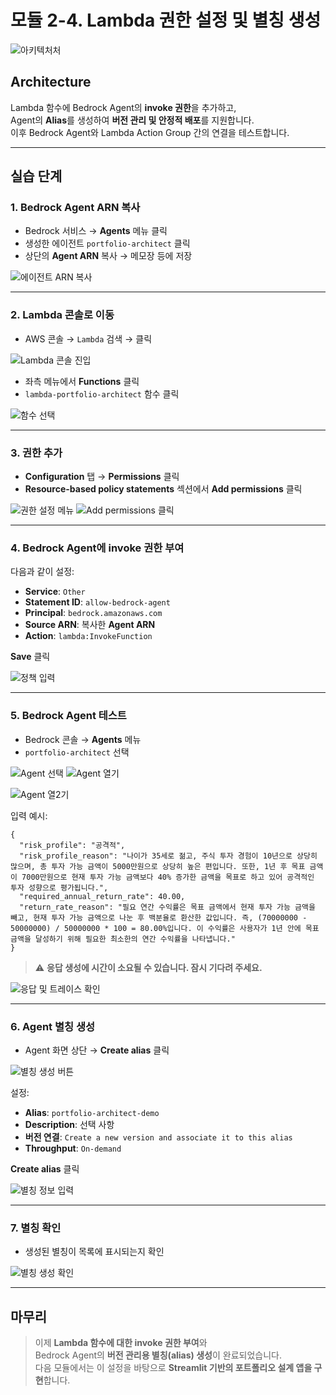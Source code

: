 # 모듈 2-4. Lambda 권한 설정 및 별칭 생성

![아키텍처처](./images/Architecture4.png)

## Architecture

Lambda 함수에 Bedrock Agent의 **invoke 권한**을 추가하고,  
Agent의 **Alias**를 생성하여 **버전 관리 및 안정적 배포**를 지원합니다.  
이후 Bedrock Agent와 Lambda Action Group 간의 연결을 테스트합니다.

---

## 실습 단계

### 1. Bedrock Agent ARN 복사

- Bedrock 서비스 → **Agents** 메뉴 클릭
- 생성한 에이전트 `portfolio-architect` 클릭
- 상단의 **Agent ARN** 복사 → 메모장 등에 저장

![에이전트 ARN 복사](./images/Picture51.png)

---

### 2. Lambda 콘솔로 이동

- AWS 콘솔 → `Lambda` 검색 → 클릭

![Lambda 콘솔 진입](./images/Picture52.png)

- 좌측 메뉴에서 **Functions** 클릭
- `lambda-portfolio-architect` 함수 클릭

![함수 선택](./images/Picture53.png)

---

### 3. 권한 추가

- **Configuration** 탭 → **Permissions** 클릭
- **Resource-based policy statements** 섹션에서 **Add permissions** 클릭

![권한 설정 메뉴](./images/Picture54.png)
![Add permissions 클릭](./images/Picture55.png)

---

### 4. Bedrock Agent에 invoke 권한 부여

다음과 같이 설정:

- **Service**: `Other`
- **Statement ID**: `allow-bedrock-agent`
- **Principal**: `bedrock.amazonaws.com`
- **Source ARN**: 복사한 **Agent ARN**
- **Action**: `lambda:InvokeFunction`

**Save** 클릭

![정책 입력](./images/Picture56.png)

---

### 5. Bedrock Agent 테스트

- Bedrock 콘솔 → **Agents** 메뉴
- `portfolio-architect` 선택

![Agent 선택](./images/Picture57.png)
![Agent 열기](./images/Picture58.png)

![Agent 열2기](./images/Picture59.png)

입력 예시:

```
{
  "risk_profile": "공격적",
  "risk_profile_reason": "나이가 35세로 젊고, 주식 투자 경험이 10년으로 상당히 많으며, 총 투자 가능 금액이 5000만원으로 상당히 높은 편입니다. 또한, 1년 후 목표 금액이 7000만원으로 현재 투자 가능 금액보다 40% 증가한 금액을 목표로 하고 있어 공격적인 투자 성향으로 평가됩니다.",
  "required_annual_return_rate": 40.00,
  "return_rate_reason": "필요 연간 수익률은 목표 금액에서 현재 투자 가능 금액을 빼고, 현재 투자 가능 금액으로 나눈 후 백분율로 환산한 값입니다. 즉, (70000000 - 50000000) / 50000000 * 100 = 80.00%입니다. 이 수익률은 사용자가 1년 안에 목표 금액을 달성하기 위해 필요한 최소한의 연간 수익률을 나타냅니다."
}
```

> ⚠️ **응답 생성에 시간이 소요될 수 있습니다. 잠시 기다려 주세요.**

![응답 및 트레이스 확인](./images/Picture60.png)

---

### 6. Agent 별칭 생성

- Agent 화면 상단 → **Create alias** 클릭

![별칭 생성 버튼](./images/Picture61.png)

설정:

- **Alias**: `portfolio-architect-demo`
- **Description**: 선택 사항
- **버전 연결**: `Create a new version and associate it to this alias`
- **Throughput**: `On-demand`

**Create alias** 클릭

![별칭 정보 입력](./images/Picture62.png)

---

### 7. 별칭 확인

- 생성된 별칭이 목록에 표시되는지 확인

![별칭 생성 확인](./images/Picture63.png)

---

## 마무리

> 이제 **Lambda 함수에 대한 invoke 권한 부여**와  
> Bedrock Agent의 **버전 관리용 별칭(alias) 생성**이 완료되었습니다.  
> 다음 모듈에서는 이 설정을 바탕으로 **Streamlit 기반의 포트폴리오 설계 앱을 구현**합니다.
